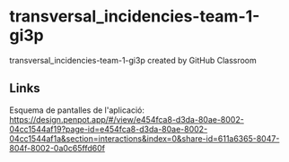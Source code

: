 # transversal_incidencies-team-1-gi3p
transversal_incidencies-team-1-gi3p created by GitHub Classroom

## Links

Esquema de pantalles de l'aplicació: https://design.penpot.app/#/view/e454fca8-d3da-80ae-8002-04cc1544af19?page-id=e454fca8-d3da-80ae-8002-04cc1544af1a&section=interactions&index=0&share-id=611a6365-8047-804f-8002-0a0c65ffd60f
